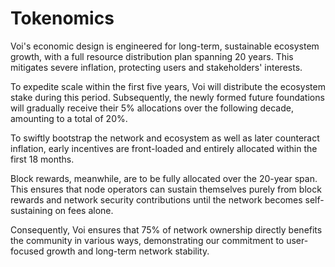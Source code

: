 # Tokenomics

Voi's economic design is engineered for long-term, sustainable ecosystem growth, with a full resource distribution plan
spanning 20 years.
This mitigates severe inflation, protecting users and stakeholders' interests.

To expedite scale within the first five years, Voi will distribute the ecosystem stake during this period. Subsequently,
the newly formed future foundations will gradually receive their 5% allocations over the following decade, amounting to
a total of 20%.

To swiftly bootstrap the network and ecosystem as well as later counteract inflation, early incentives are front-loaded
and entirely allocated within the first 18 months.

Block rewards, meanwhile, are to be fully allocated over the 20-year span. This ensures that node operators can sustain
themselves purely from block rewards and network security contributions until the network becomes self-sustaining on
fees alone.

Consequently, Voi ensures that 75% of network ownership directly benefits the community in various ways, demonstrating
our commitment to user-focused growth and long-term network stability.